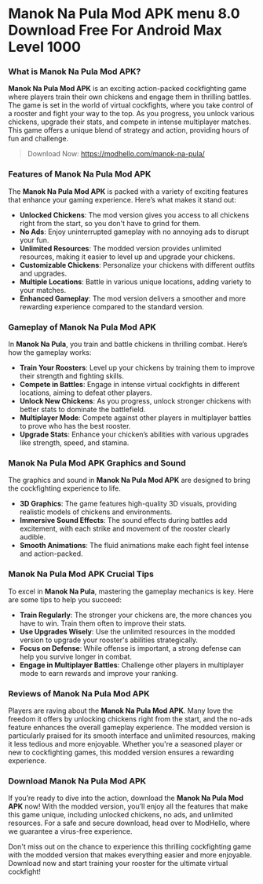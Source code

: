 # Manok Na Pula Mod APK menu 8.0 Download Free For Android Max Level 1000

### What is Manok Na Pula Mod APK?

**Manok Na Pula Mod APK** is an exciting action-packed cockfighting game where players train their own chickens and engage them in thrilling battles. The game is set in the world of virtual cockfights, where you take control of a rooster and fight your way to the top. As you progress, you unlock various chickens, upgrade their stats, and compete in intense multiplayer matches. This game offers a unique blend of strategy and action, providing hours of fun and challenge.

>Download Now: https://modhello.com/manok-na-pula/

### Features of Manok Na Pula Mod APK

The **Manok Na Pula Mod APK** is packed with a variety of exciting features that enhance your gaming experience. Here’s what makes it stand out:

- **Unlocked Chickens**: The mod version gives you access to all chickens right from the start, so you don't have to grind for them.
- **No Ads**: Enjoy uninterrupted gameplay with no annoying ads to disrupt your fun.
- **Unlimited Resources**: The modded version provides unlimited resources, making it easier to level up and upgrade your chickens.
- **Customizable Chickens**: Personalize your chickens with different outfits and upgrades.
- **Multiple Locations**: Battle in various unique locations, adding variety to your matches.
- **Enhanced Gameplay**: The mod version delivers a smoother and more rewarding experience compared to the standard version.

### Gameplay of Manok Na Pula Mod APK

In **Manok Na Pula**, you train and battle chickens in thrilling combat. Here’s how the gameplay works:

- **Train Your Roosters**: Level up your chickens by training them to improve their strength and fighting skills.
- **Compete in Battles**: Engage in intense virtual cockfights in different locations, aiming to defeat other players.
- **Unlock New Chickens**: As you progress, unlock stronger chickens with better stats to dominate the battlefield.
- **Multiplayer Mode**: Compete against other players in multiplayer battles to prove who has the best rooster.
- **Upgrade Stats**: Enhance your chicken’s abilities with various upgrades like strength, speed, and stamina.

### Manok Na Pula Mod APK Graphics and Sound

The graphics and sound in **Manok Na Pula Mod APK** are designed to bring the cockfighting experience to life. 

- **3D Graphics**: The game features high-quality 3D visuals, providing realistic models of chickens and environments.
- **Immersive Sound Effects**: The sound effects during battles add excitement, with each strike and movement of the rooster clearly audible.
- **Smooth Animations**: The fluid animations make each fight feel intense and action-packed.

### Manok Na Pula Mod APK Crucial Tips

To excel in **Manok Na Pula**, mastering the gameplay mechanics is key. Here are some tips to help you succeed:

- **Train Regularly**: The stronger your chickens are, the more chances you have to win. Train them often to improve their stats.
- **Use Upgrades Wisely**: Use the unlimited resources in the modded version to upgrade your rooster's abilities strategically.
- **Focus on Defense**: While offense is important, a strong defense can help you survive longer in combat.
- **Engage in Multiplayer Battles**: Challenge other players in multiplayer mode to earn rewards and improve your ranking.

### Reviews of Manok Na Pula Mod APK

Players are raving about the **Manok Na Pula Mod APK**. Many love the freedom it offers by unlocking chickens right from the start, and the no-ads feature enhances the overall gameplay experience. The modded version is particularly praised for its smooth interface and unlimited resources, making it less tedious and more enjoyable. Whether you're a seasoned player or new to cockfighting games, this modded version ensures a rewarding experience.

### Download Manok Na Pula Mod APK

If you’re ready to dive into the action, download the **Manok Na Pula Mod APK** now! With the modded version, you’ll enjoy all the features that make this game unique, including unlocked chickens, no ads, and unlimited resources. For a safe and secure download, head over to ModHello, where we guarantee a virus-free experience.

Don't miss out on the chance to experience this thrilling cockfighting game with the modded version that makes everything easier and more enjoyable. Download now and start training your rooster for the ultimate virtual cockfight!

